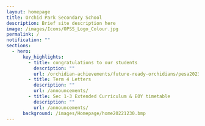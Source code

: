```yaml
---
layout: homepage
title: Orchid Park Secondary School
description: Brief site description here
image: /images/Icons/OPSS_Logo_Colour.jpg
permalink: /
notification: ""
sections:
  - hero:
      key_highlights:
        - title: congratulations to our students
          description: ""
          url: /orchidian-achievements/future-ready-orchidians/pesa2023/
        - title: Term 4 Letters
          description: ""
          url: /announcements/
        - title: Sec 1-3 Extended Curriculum & EOY timetable
          description: ""
          url: /announcements/
      background: /images/Homepage/home20221230.bmp
---
```

